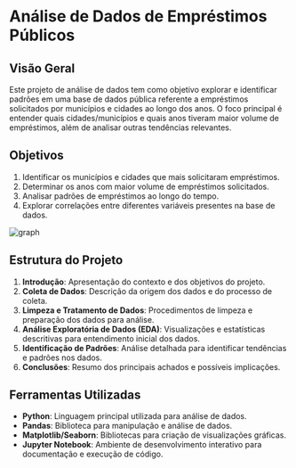 # Análise de Dados de Empréstimos Públicos

## Visão Geral

Este projeto de análise de dados tem como objetivo explorar e identificar padrões em uma base de dados pública referente a empréstimos solicitados por municípios e cidades ao longo dos anos. O foco principal é entender quais cidades/municípios e quais anos tiveram maior volume de empréstimos, além de analisar outras tendências relevantes.

## Objetivos

1. Identificar os municípios e cidades que mais solicitaram empréstimos.
2. Determinar os anos com maior volume de empréstimos solicitados.
3. Analisar padrões de empréstimos ao longo do tempo.
4. Explorar correlações entre diferentes variáveis presentes na base de dados.


![graph](https://github.com/mvrcost/PublicLoanAnalysis/assets/131052793/571bb483-5996-471f-b377-2bd35e874fed)


## Estrutura do Projeto

1. **Introdução**: Apresentação do contexto e dos objetivos do projeto.
2. **Coleta de Dados**: Descrição da origem dos dados e do processo de coleta.
3. **Limpeza e Tratamento de Dados**: Procedimentos de limpeza e preparação dos dados para análise.
4. **Análise Exploratória de Dados (EDA)**: Visualizações e estatísticas descritivas para entendimento inicial dos dados.
5. **Identificação de Padrões**: Análise detalhada para identificar tendências e padrões nos dados.
6. **Conclusões**: Resumo dos principais achados e possíveis implicações.

## Ferramentas Utilizadas

- **Python**: Linguagem principal utilizada para análise de dados.
- **Pandas**: Biblioteca para manipulação e análise de dados.
- **Matplotlib/Seaborn**: Bibliotecas para criação de visualizações gráficas.
- **Jupyter Notebook**: Ambiente de desenvolvimento interativo para documentação e execução de código.


